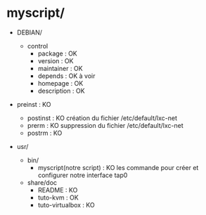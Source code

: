 # myscript/

- DEBIAN/
	- control
		- package : OK
		- version : OK
		- maintainer : OK 
		- depends : OK à voir
		- homepage : OK
        - description : OK
	
- preinst : KO

	- postinst : KO
		création du fichier /etc/default/lxc-net
	- prerm : KO
		suppression du fichier /etc/default/lxc-net
	- postrm : KO

- usr/
	- bin/
		- myscript(notre script) : KO
            les commande pour créer et configurer notre interface tap0
	- share/doc
		- README : KO
		- tuto-kvm : OK
		- tuto-virtualbox : KO
